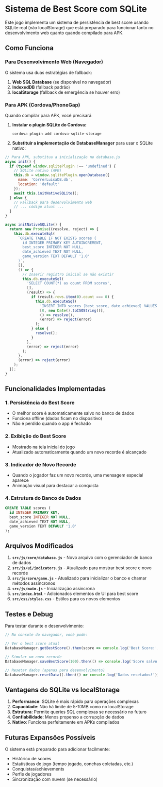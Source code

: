 # Sistema de Best Score com SQLite

Este jogo implementa um sistema de persistência de best score usando SQLite real (não localStorage) que está preparado para funcionar tanto no desenvolvimento web quanto quando compilado para APK.

## Como Funciona

### Para Desenvolvimento Web (Navegador)

O sistema usa duas estratégias de fallback:

1. **Web SQL Database** (se disponível no navegador)
2. **IndexedDB** (fallback padrão)
3. **localStorage** (fallback de emergência se houver erro)

### Para APK (Cordova/PhoneGap)

Quando compilar para APK, você precisará:

1. **Instalar o plugin SQLite do Cordova:**
   ```bash
   cordova plugin add cordova-sqlite-storage
   ```

2. **Substituir a implementação do DatabaseManager** para usar o SQLite nativo:

```javascript
// Para APK, substitua a inicialização no database.js
async init() {
  if (typeof window.sqlitePlugin !== 'undefined') {
    // SQLite nativo (APK)
    this.db = window.sqlitePlugin.openDatabase({
      name: 'CorrerLuisaDB.db',
      location: 'default'
    });
    await this.initNativeSQLite();
  } else {
    // Fallback para desenvolvimento web
    // ... código atual ...
  }
}

async initNativeSQLite() {
  return new Promise((resolve, reject) => {
    this.db.executeSql(
      `CREATE TABLE IF NOT EXISTS scores (
        id INTEGER PRIMARY KEY AUTOINCREMENT,
        best_score INTEGER NOT NULL,
        date_achieved TEXT NOT NULL,
        game_version TEXT DEFAULT '1.0'
      )`,
      [],
      () => {
        // Inserir registro inicial se não existir
        this.db.executeSql(
          'SELECT COUNT(*) as count FROM scores',
          [],
          (result) => {
            if (result.rows.item(0).count === 0) {
              this.db.executeSql(
                'INSERT INTO scores (best_score, date_achieved) VALUES (?, ?)',
                [0, new Date().toISOString()],
                () => resolve(),
                (error) => reject(error)
              );
            } else {
              resolve();
            }
          },
          (error) => reject(error)
        );
      },
      (error) => reject(error)
    );
  });
}
```

## Funcionalidades Implementadas

### 1. **Persistência do Best Score**
- O melhor score é automaticamente salvo no banco de dados
- Funciona offline (dados ficam no dispositivo)
- Não é perdido quando o app é fechado

### 2. **Exibição do Best Score**
- Mostrado na tela inicial do jogo
- Atualizado automaticamente quando um novo recorde é alcançado

### 3. **Indicador de Novo Recorde**
- Quando o jogador faz um novo recorde, uma mensagem especial aparece
- Animação visual para destacar a conquista

### 4. **Estrutura do Banco de Dados**

```sql
CREATE TABLE scores (
  id INTEGER PRIMARY KEY,
  best_score INTEGER NOT NULL,
  date_achieved TEXT NOT NULL,
  game_version TEXT DEFAULT '1.0'
);
```

## Arquivos Modificados

1. **`src/js/core/database.js`** - Novo arquivo com o gerenciador de banco de dados
2. **`src/js/ui/indicators.js`** - Atualizado para mostrar best score e novo recorde
3. **`src/js/core/game.js`** - Atualizado para inicializar o banco e chamar métodos assíncronos
4. **`src/js/main.js`** - Inicialização assíncrona
5. **`src/index.html`** - Adicionados elementos de UI para best score
6. **`src/css/styles.css`** - Estilos para os novos elementos

## Testes e Debug

Para testar durante o desenvolvimento:

```javascript
// No console do navegador, você pode:

// Ver o best score atual
DatabaseManager.getBestScore().then(score => console.log('Best Score:', score));

// Simular um novo recorde
DatabaseManager.saveBestScore(100).then(() => console.log('Score salvo!'));

// Resetar dados (apenas para desenvolvimento)
DatabaseManager.resetData().then(() => console.log('Dados resetados!'));
```

## Vantagens do SQLite vs localStorage

1. **Performance**: SQLite é mais rápido para operações complexas
2. **Capacidade**: Não há limite de 5-10MB como no localStorage
3. **Estrutura**: Permite queries SQL complexas se necessário no futuro
4. **Confiabilidade**: Menos propenso a corrupção de dados
5. **Nativo**: Funciona perfeitamente em APKs compilados

## Futuras Expansões Possíveis

O sistema está preparado para adicionar facilmente:

- Histórico de scores
- Estatísticas de jogo (tempo jogado, conchas coletadas, etc.)
- Conquistas/achievements
- Perfis de jogadores
- Sincronização com nuvem (se necessário)
